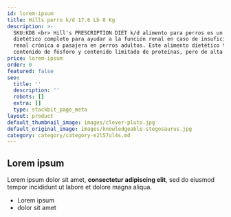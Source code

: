 ```yaml
---
id: lorem-ipsum
title: Hills perro k/d 17.6 Lb 8 Kg
description: >-
  SKU:KD8 <br> Hill's PRESCRIPTION DIET k/d alimento para perros es un alimento
  dietético completo para ayudar a la función renal en caso de insuficiencia
  renal crónica o pasajera en perros adultos. Este alimento dietético tiene bajo
  contenido de fósforo y contenido limitado de proteínas, pero de alta calidad.
price: lorem-ipsum
order: 0
featured: false
seo:
  title: ''
  description: ''
  robots: []
  extra: []
  type: stackbit_page_meta
layout: product
default_thumbnail_image: images/clever-pluto.jpg
default_original_image: images/knowledgeable-stegosaurus.jpg
category: category/category-e2l57ul4s.md
---
```

## Lorem ipsum

Lorem ipsum dolor sit amet, **consectetur adipiscing elit**, sed do eiusmod tempor incididunt ut labore et dolore magna aliqua.

- Lorem ipsum
- dolor sit amet